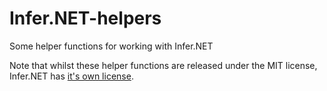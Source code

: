 # Infer.NET-helpers
Some helper functions for working with Infer.NET

Note that whilst these helper functions are released under the MIT license, Infer.NET has [it's own license](InferNetLicense.md).
